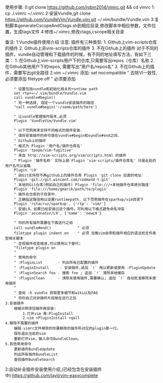 使用步骤:
0:git clone https://github.com/robin2014/vimrc.git && cd vimrc
1: cp ./.vimrc ~/.vimrc
2:安装Vundle,git clone https://github.com/VundleVim/Vundle.vim.git ~/.vim/bundle/Vundle.vim
3:复制脚本generateCscopeAndCtags.sh到相应目录,修改脚本中相应参数，文件位置，生成tags文件
4:修改~/.vimrc,修改ctags,cscope相关目录

备注:
1:Vundle插件使用介绍
	注意:
	插件有三种类型:
		1. Github上vim-scripts仓库的插件
		2. Github上非vim-scripts仓库的插件
		3. 不在Github上的插件
		对于不同的插件，vundle自动管理和下载插件的时候，有不同的地址填写方法，有如下三类：
		1. 在Github上vim-scripts用户下的仓库,只需要写出repos（仓库）名称
		2. 在Github其他用户下的repos, 需要写出”用户名/repos名”
		3. 不在Github上的插件，需要写出git全路径
	2.vim ~/.vimrc
	添加:
		set nocompatible              " 去除VI一致性,必须要添加
		filetype off                  " 必须要添加
		
		" 设置包括vundle和初始化相关的runtime path
		set rtp+=~/.vim/bundle/Vundle.vim
		call vundle#begin()
		" 另一种选择, 指定一个vundle安装插件的路径
		"call vundle#begin('~/some/path/here')
		
		" 让vundle管理插件版本,必须
		Plugin 'VundleVim/Vundle.vim'
		
		" 以下范例用来支持不同格式的插件安装.
		" 请将安装插件的命令放在vundle#begin和vundle#end之间.
		" Github上的插件
		" 格式为 Plugin '用户名/插件仓库名'
		Plugin 'tpope/vim-fugitive'
		" 来自 http://vim-scripts.org/vim/scripts.html 的插件
		" Plugin '插件名称' 实际上是 Plugin 'vim-scripts/插件仓库名' 只是此处的用户名可以省略
		Plugin 'L9'
		" 由Git支持但不再github上的插件仓库 Plugin 'git clone 后面的地址'
		Plugin 'git://git.wincent.com/command-t.git'
		" 本地的Git仓库(例如自己的插件) Plugin 'file:///+本地插件仓库绝对路径'
		Plugin 'file:///home/gmarik/path/to/plugin'
		" 插件在仓库的子目录中.
		" 正确指定路径用以设置runtimepath. 以下范例插件在sparkup/vim目录下
		Plugin 'rstacruz/sparkup', {'rtp': 'vim/'}
		" 安装L9，如果已经安装过这个插件，可利用以下格式避免命名冲突
		Plugin 'ascenator/L9', {'name': 'newL9'}
		
		" 你的所有插件需要在下面这行之前
		call vundle#end()            " 必须
		filetype plugin indent on    " 必须 加载vim自带和插件相应的语法和文件类型相关脚本
		" 忽视插件改变缩进,可以使用以下替代:
		"filetype plugin on
		"
		" 常用的命令
		" :PluginList       - 列出所有已配置的插件
		" :PluginInstall     - 安装插件,追加 `!` 用以更新或使用 :PluginUpdate
		" :PluginSearch foo - 搜索 foo ; 追加 `!` 清除本地缓存
		" :PluginClean      - 清除未使用插件,需要确认; 追加 `!` 自动批准移除未使用插件
		"
		" 查阅 :h vundle 获取更多细节和wiki以及FAQ
		" 将你自己对非插件片段放在这行之后
	3.安装插件
		根据示例添加插件再安装:
			1.打开vim 再:PlugInstall
			2.vim +PluginInstall +qall
	4.移除不需要的插件
		编辑.vimrc文件移除的你要移除的插件所对应的plugin那一行。
		保存退出当前的vim
		重新打开vim，输入命令BundleClean。
	5.其他常用命令
		更新插件BundleUpdate
		列出所有插件BundleList
		查找插件BundleSearch

2:自动补全插件安装使用介绍,(已经包含在安装插件中):https://github.com/jayli/vim-easycomplete

